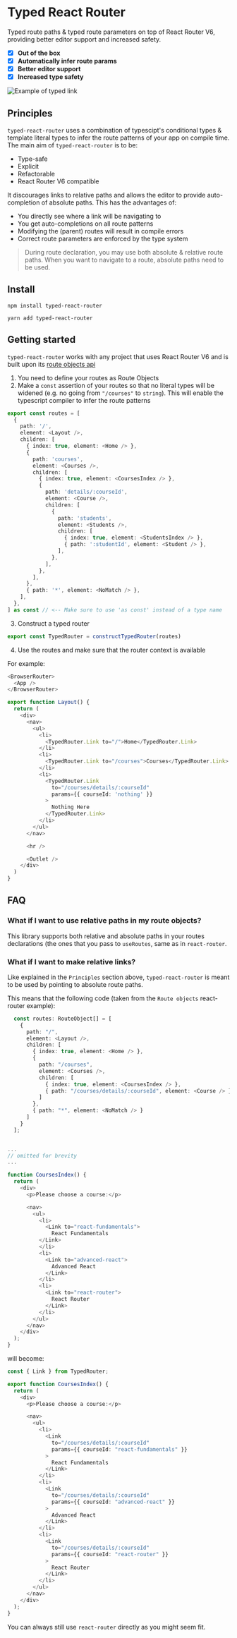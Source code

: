 # Typed React Router

Typed route paths & typed route parameters on top of React Router V6, providing better editor support and increased safety.

- [x] **Out of the box**
- [x] **Automatically infer route params**
- [x] **Better editor support**
- [x] **Increased type safety**

![Example of typed link](./react-router-link.gif)

## Principles
`typed-react-router` uses a combination of typescipt's conditional types & template literal types to infer the route patterns of your app on compile time.
The main aim of `typed-react-router` is to be:
- Type-safe
- Explicit
- Refactorable
- React Router V6 compatible

It discourages links to relative paths and allows the editor to provide auto-completion of absolute paths. This has the advantages of:
- You directly see where a link will be navigating to
- You get auto-completions on all route patterns
- Modifying the (parent) routes will result in compile errors
- Correct route parameters are enforced by the type system

> During route declaration, you may use both absolute & relative route paths. When you want to navigate to a route, absolute paths need to be used.

## Install

`npm install typed-react-router`

`yarn add typed-react-router`



## Getting started

`typed-react-router` works with any project that uses React Router V6 and is built upon its [route objects api](https://reactrouter.com/docs/en/v6/examples/route-objects)

1. You need to define your routes as Route Objects
2. Make a `const` assertion of your routes so that no literal types will be widened (e.g. no going from `"/courses"` to `string`). This will enable the typescript compiler to infer the route patterns

```typescript
export const routes = [
  {
    path: '/',
    element: <Layout />,
    children: [
      { index: true, element: <Home /> },
      {
        path: 'courses',
        element: <Courses />,
        children: [
          { index: true, element: <CoursesIndex /> },
          {
            path: 'details/:courseId',
            element: <Course />,
            children: [
              {
                path: 'students',
                element: <Students />,
                children: [
                  { index: true, element: <StudentsIndex /> },
                  { path: ':studentId', element: <Student /> },
                ],
              },
            ],
          },
        ],
      },
      { path: '*', element: <NoMatch /> },
    ],
  },
] as const // <-- Make sure to use 'as const' instead of a type name
```

3. Construct a typed router

```typescript
export const TypedRouter = constructTypedRouter(routes)
```

4. Use the routes and make sure that the router context is available

For example:

```typescript
<BrowserRouter>
  <App />
</BrowserRouter>
```

```typescript
export function Layout() {
  return (
    <div>
      <nav>
        <ul>
          <li>
            <TypedRouter.Link to="/">Home</TypedRouter.Link>
          </li>
          <li>
            <TypedRouter.Link to="/courses">Courses</TypedRouter.Link>
          </li>
          <li>
            <TypedRouter.Link
              to="/courses/details/:courseId"
              params={{ courseId: 'nothing' }}
            >
              Nothing Here
            </TypedRouter.Link>
          </li>
        </ul>
      </nav>

      <hr />

      <Outlet />
    </div>
  )
}
```

## FAQ


### What if I want to use relative paths in my route objects?
This library supports both relative and absolute paths in your routes declarations (the ones that you pass to `useRoutes`, same as in `react-router`.

### What if I want to make relative links?
Like explained in the `Principles` section above, `typed-react-router` is meant to be used by pointing to absolute route paths.

This means that the following code (taken from the `Route objects` react-router example):
```typescript
  const routes: RouteObject[] = [
    {
      path: "/",
      element: <Layout />,
      children: [
        { index: true, element: <Home /> },
        {
          path: "/courses",
          element: <Courses />,
          children: [
            { index: true, element: <CoursesIndex /> },
            { path: "/courses/details/:courseId", element: <Course /> }
          ]
        },
        { path: "*", element: <NoMatch /> }
      ]
    }
  ];


...
// omitted for brevity
...

function CoursesIndex() {
  return (
    <div>
      <p>Please choose a course:</p>

      <nav>
        <ul>
          <li>
            <Link to="react-fundamentals">
              React Fundamentals
          </Link>
          </li>
          <li>
            <Link to="advanced-react">
              Advanced React
            </Link>
          </li>
          <li>
            <Link to="react-router">
              React Router
            </Link>
          </li>
        </ul>
      </nav>
    </div>
  );
}

```

will become:

```typescript
const { Link } from TypedRouter;

export function CoursesIndex() {
  return (
    <div>
      <p>Please choose a course:</p>

      <nav>
        <ul>
          <li>
            <Link
              to="/courses/details/:courseId"
              params={{ courseId: "react-fundamentals" }}
            >
              React Fundamentals
            </Link>
          </li>
          <li>
            <Link
              to="/courses/details/:courseId"
              params={{ courseId: "advanced-react" }}
            >
              Advanced React
            </Link>
          </li>
          <li>
            <Link
              to="/courses/details/:courseId"
              params={{ courseId: "react-router" }}
            >
              React Router
            </Link>
          </li>
        </ul>
      </nav>
    </div>
  );
}
```
You can always still use `react-router` directly as you might seem fit.
